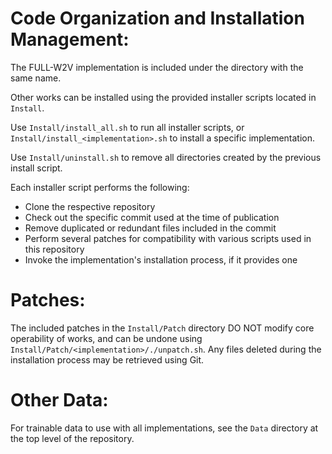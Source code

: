 # Code Organization and Installation Management:
The FULL-W2V implementation is included under the directory with the same name.

Other works can be installed using the provided installer scripts located in `Install`.

Use `Install/install_all.sh` to run all installer scripts, or `Install/install_<implementation>.sh` to install a specific implementation.

Use `Install/uninstall.sh` to remove all directories created by the previous install script.

Each installer script performs the following:
* Clone the respective repository
* Check out the specific commit used at the time of publication
* Remove duplicated or redundant files included in the commit
* Perform several patches for compatibility with various scripts used in this repository
* Invoke the implementation's installation process, if it provides one

# Patches:
The included patches in the `Install/Patch` directory DO NOT modify core operability of works, and can
be undone using `Install/Patch/<implementation>/./unpatch.sh`. Any files deleted during the
installation process may be retrieved using Git.

# Other Data:
For trainable data to use with all implementations, see the `Data` directory at the top level of the repository.


